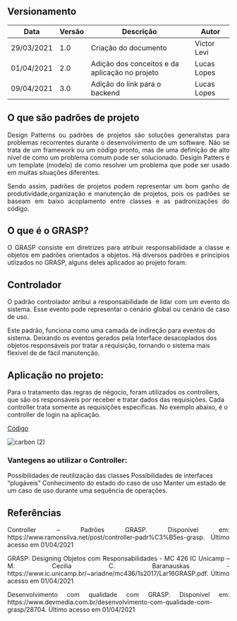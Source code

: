 ## Versionamento

| Data | Versão | Descrição | Autor |
|------|--------|-----------|-------|
| 29/03/2021 | 1.0 | Criação do documento | Victor Levi |
| 01/04/2021 | 2.0 | Adição dos conceitos e da aplicação no projeto | Lucas Lopes |
| 09/04/2021 | 3.0 | Adição do link para o backend | Lucas Lopes |


## O que são padrões de projeto

<p align="justify"> Design Patterns ou padrões de projetos são soluções generalistas para problemas recorrentes durante o desenvolvimento de um software. Não se trata de um framework ou um código pronto, mas de uma definição de alto nível de como um problema comum pode ser solucionado. Desigin Patters é um template (modelo) de como resolver um problema que pode ser usado em muitas situações diferentes. </p>

<p align="justify"> Sendo assim, padrões de projetos podem representar um bom ganho de produtividade,organização e manutenção de projetos, pois os padrões se baseam em baixo acoplamento entre classes e as padronizações do código. </p>

## O que é o GRASP?

<p align="justify"> O GRASP consiste em diretrizes para atribuir responsabilidade a classe e objetos em padrões orientados a objetos. Há diversos padrões e príncipios utlizados no GRASP, alguns deles aplicados ao projeto foram: </p>


## Controlador

<p align="justify"> O padrão controlador atribui a responsabilidade de lidar com um evento do sistema. Esse evento pode  representar o cenário global ou cenário de caso de uso. 

Este padrão, funciona como uma camada de indireção para eventos do sistema. Deixando os eventos gerados pela Interface desacoplados dos objetos responsáveis por tratar a requisição, tornando o sistema mais flexível de de fácil manutenção. </p>

## Aplicação no  projeto:

Para o tratamento das regras de négocio, foram utilizados os controllers, que são os responsáveis por receber e tratar dados das requisições. Cada controller trata somente as requisições específicas. No exemplo abaixo, é o controller de  login na aplicação.

[Código](https://github.com/UnBArqDsw2020-2/2020.2_G4-Meubrecho-backend/blob/master/src/app/controllers/SessionController.js)

![carbon (2)](https://user-images.githubusercontent.com/38164895/113331522-748deb00-92f6-11eb-8234-60923618b72c.png)



<ld>
<h3>Vantegens ao utilizar o Controller:</h3>
    Possibilidades de reutilização das classes
    Possibilidades de interfaces “plugáveis”
    Conhecimento do estado do caso de uso  
    Manter um estado de um caso de uso durante uma sequência de operações.
  
<ld>


## Referências

<p align="justify"> Controller – Padrões GRASP. Disponível em:  https://www.ramonsilva.net/post/controller-padr%C3%B5es-grasp. Último acesso em 01/04/2021 </p>

<p align="justify"> GRASP: Designing Objetos com Responsabilidades - MC 426 IC Unicamp – M. Cecilia C. Baranauskas - https://www.ic.unicamp.br/~ariadne/mc436/1s2017/Lar16GRASP.pdf. Último acesso em 01/04/2021 </p>

<p align="justify"> Desenvolvimento com qualidade com GRASP. Disponível em:  https://www.devmedia.com.br/desenvolvimento-com-qualidade-com-grasp/28704. Último acesso em 01/04/2021 </p>